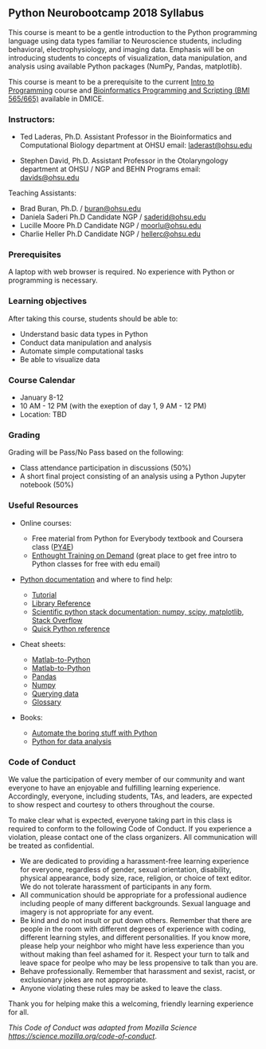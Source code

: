 ## Python Neurobootcamp 2018 Syllabus

This course is meant to be a gentle introduction to the Python programming language using data types familiar to Neuroscience students, including behavioral, electrophysiology, and imaging data. Emphasis will be on introducing students to concepts of visualization, data manipulation, and analysis using available Python packages (NumPy, Pandas, matplotlib).

This course is meant to be a prerequisite to the current [Intro to Programming](http://www.ohsu.edu/xd/education/schools/school-of-medicine/departments/clinical-departments/dmice/current-students/student-resources/upload/Introduction-to-Programming-Syllabus-SU16.pdf) course and [Bioinformatics Programming and Scripting (BMI 565/665)](http://www.ohsu.edu/xd/education/schools/school-of-medicine/departments/clinical-departments/dmice/current-students/student-resources/course-catalog.cfm) available in DMICE.

### Instructors:
* Ted Laderas, Ph.D. Assistant Professor in the Bioinformatics and Computational Biology department at OHSU
email: laderast@ohsu.edu

* Stephen David, Ph.D. Assistant Professor in the Otolaryngology department at OHSU / NGP and BEHN Programs
email: davids@ohsu.edu

Teaching Assistants: 
* Brad Buran, Ph.D. / buran@ohsu.edu
* Daniela Saderi Ph.D Candidate NGP / saderid@ohsu.edu
* Lucille Moore Ph.D Candidate NGP / moorlu@ohsu.edu
* Charlie Heller Ph.D Candidate NGP / hellerc@ohsu.edu

### Prerequisites

A laptop with web browser is required. No experience with Python or programming is necessary.

### Learning objectives

After taking this course, students should be able to:

* Understand basic data types in Python
* Conduct data manipulation and analysis
* Automate simple computational tasks
* Be able to visualize data

### Course Calendar

* January 8-12
* 10 AM - 12 PM (with the exeption of day 1, 9 AM - 12 PM)
* Location: TBD

### Grading

Grading will be Pass/No Pass based on the following:

* Class attendance participation in discussions (50%) 
* A short final project consisting of an analysis using a Python Jupyter notebook (50%)

### Useful Resources
* Online courses: 
    - Free material from Python for Everybody textbook and Coursera class ([PY4E](https://www.py4e.com/))  
    - [Enthought Training on Demand](https://www.enthought.com/) (great place to get free intro to Python classes for free with edu email) 

* [Python documentation](https://www.python.org/doc/) and where to find help:
    - [Tutorial](https://docs.python.org/2/tutorial/index.html)
    - [Library Reference](https://docs.python.org/2/library/index.html)
    - [Scientific python stack documentation: numpy, scipy, matplotlib](http://scipy.org/docs.html), [Stack Overflow](http://stackoverflow.com)
    - [Quick Python reference](https://github.com/justmarkham/python-reference)
    
* Cheat sheets:
    - [Matlab-to-Python](http://mathesaurus.sourceforge.net/matlab-numpy.html)
    - [Matlab-to-Python](http://mathesaurus.sourceforge.net/matlab-python-xref.pdf)
    - [Pandas](https://github.com/pandas-dev/pandas/blob/master/doc/cheatsheet/Pandas_Cheat_Sheet.pdf)
    - [Numpy](https://s3.amazonaws.com/assets.datacamp.com/blog_assets/Numpy_Python_Cheat_Sheet.pdf)
    - [Querying data](https://www.dataquest.io/blog/images/cheat-sheets/pandas-cheat-sheet.pdf)
    - [Glossary](https://github.com/swcarpentry/python-novice-inflammation/blob/gh-pages/reference.md)

* Books:
    - [Automate the boring stuff with Python](https://automatetheboringstuff.com/)
    - [Python for data analysis](http://shop.oreilly.com/product/0636920023784.do)
    
### Code of Conduct
We value the participation of every member of our community and want everyone to have an enjoyable and fulfilling learning experience. Accordingly, everyone, including students, TAs, and leaders, are expected to show respect and courtesy to others throughout the course.

To make clear what is expected, everyone taking part in this class is required to conform to the following Code of Conduct. If you experience a violation, please contact one of the class organizers. All communication will be treated as confidential.

* We are dedicated to providing a harassment-free learning experience for everyone, regardless of gender, sexual orientation, disability, physical appearance, body size, race, religion, or choice of text editor. We do not tolerate harassment of participants in any form.
* All communication should be appropriate for a professional audience including people of many different backgrounds. Sexual language and imagery is not appropriate for any event.
* Be kind and do not insult or put down others. Remember that there are people in the room with different degrees of experience with coding, different learning styles, and different personalities. If you know more, please help your neighbor who might have less experience than you without making than feel ashamed for it. Respect your turn to talk and leave space for peolpe who may be less propensive to talk than you are.
* Behave professionally. Remember that harassment and sexist, racist, or exclusionary jokes are not appropriate.
* Anyone violating these rules may be asked to leave the class.

Thank you for helping make this a welcoming, friendly learning experience for all.

*This Code of Conduct was adapted from Mozilla Science https://science.mozilla.org/code-of-conduct*.
